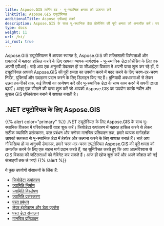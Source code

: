 ```yaml
---
title: Aspose.GIS लर्निंग हब - भू-स्थानिक क्षमता को उजागर करें
linktitle: Aspose.GIS ट्यूटोरियल
additionalTitle: Aspose एपीआई संदर्भ
description: Aspose.GIS के साथ भू-स्थानिक डेटा प्रोसेसिंग की पूरी क्षमता को अनलॉक करें। चरण-दर-चरण मार्गदर्शन और विशेषज्ञ अंतर्दृष्टि के लिए हमारे ट्यूटोरियल देखें।
type: docs
weight: 11
url: /hi/
is_root: true
---
```


Aspose.GIS ट्यूटोरियल्स में आपका स्वागत है, Aspose.GIS की शक्तिशाली विशेषताओं और क्षमताओं में महारत हासिल करने के लिए आपका व्यापक मार्गदर्शक - भू-स्थानिक डेटा प्रोसेसिंग के लिए एक अग्रणी एपीआई। चाहे आप एक अनुभवी डेवलपर हों या जीआईएस विकास में अपनी यात्रा शुरू कर रहे हों, ये ट्यूटोरियल आपको Aspose.GIS की पूरी क्षमता का उपयोग करने में मदद करने के लिए चरण-दर-चरण निर्देश, युक्तियाँ और उदाहरण प्रदान करने के लिए डिज़ाइन किए गए हैं। बुनियादी अवधारणाओं से लेकर उन्नत तकनीकों तक, कई विषयों का अन्वेषण करें और भू-स्थानिक डेटा के साथ काम करने में अपनी दक्षता बढ़ाएँ। आइए एक सीखने की यात्रा शुरू करें जो आपको Aspose.GIS का उपयोग करके नवीन और कुशल GIS एप्लिकेशन बनाने में सशक्त बनाती है।

## .NET ट्यूटोरियल के लिए Aspose.GIS
{{% alert color="primary" %}}
.NET ट्यूटोरियल के लिए Aspose.GIS के साथ भू-स्थानिक विकास में परिवर्तनकारी यात्रा शुरू करें। जियोडेटा रूपांतरण में महारत हासिल करने से लेकर सटीक ज्यामिति प्रसंस्करण, परत प्रबंधन और मनोरम मानचित्र प्रतिपादन तक, हमारे व्यापक मार्गदर्शक आपको सहजता से भू-स्थानिक डेटा में हेरफेर और कल्पना करने के लिए सशक्त बनाते हैं। चाहे आप नौसिखिया हों या अनुभवी डेवलपर, हमारे चरण-दर-चरण ट्यूटोरियल Aspose.GIS की पूरी क्षमता को अनलॉक करने के लिए एक सहज मार्ग प्रदान करते हैं, यह सुनिश्चित करते हुए कि आप आत्मविश्वास से GIS विकास की जटिलताओं को नेविगेट कर सकते हैं। आज ही खोज शुरू करें और अपने कौशल को नई ऊंचाइयों तक ले जाएं!
{{% /alert %}}

ये कुछ उपयोगी संसाधनों के लिंक हैं:
 
- [जियोडेटा रूपांतरण](./net/geo-data-conversion/)
- [ज्यामिति निर्माण](./net/geometry-creation/)
- [ज्यामिति विश्लेषण](./net/geometry-analysis/)
- [ज्यामिति प्रसंस्करण](./net/geometry-processing/)
- [परत प्रबंधन](./net/layer-management/)
- [लेयर इंटरेक्शन और डेटा एक्सेस](./net/layer-interaction-and-data-access/)
- [परत डेटा संचालन](./net/layer-data-operations/)
- [मानचित्र प्रतिपादन](./net/map-rendering/)